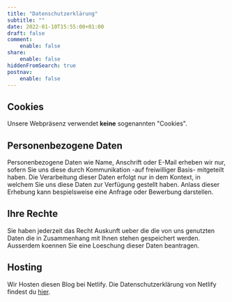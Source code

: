 ```yaml
---
title: "Datenschutzerklärung"
subtitle: ""
date: 2022-01-10T15:55:00+01:00
draft: false
comment:
    enable: false
share:
    enable: false
hiddenFromSearch: true
postnav:
    enable: false
---
```


## Cookies

Unsere Webpräsenz verwendet **keine** sogenannten "Cookies".

## Personenbezogene Daten

Personenbezogene Daten wie Name, Anschrift oder E-Mail erheben wir nur, sofern Sie uns diese durch Kommunikation -auf freiwilliger Basis- mitgeteilt haben. Die Verarbeitung dieser Daten erfolgt nur in dem Kontext, in welchem Sie uns diese Daten zur Verfügung gestellt haben. Anlass dieser Erhebung kann bespielsweise eine Anfrage oder Bewerbung darstellen.

## Ihre Rechte

Sie haben jederzeit das Recht Auskunft ueber die die von uns genutzten Daten die in Zusammenhang mit Ihnen stehen gespeichert werden. Ausserdem koennen Sie eine Loeschung dieser Daten beantragen.

## Hosting

Wir Hosten diesen Blog bei Netlify. Die Datenschutzerklärung von Netlify findest du [hier](https://www.netlify.com/privacy/).
